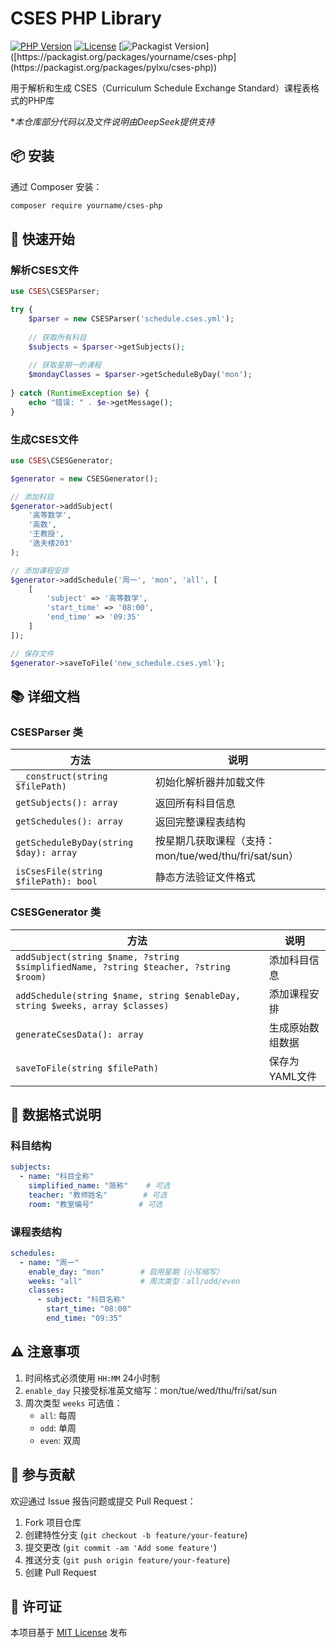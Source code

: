 # CSES PHP Library

[![PHP Version](https://img.shields.io/badge/PHP-7.4%2B-blue.svg)](https://php.net)
[![License](https://img.shields.io/badge/License-MIT-green.svg)](https://opensource.org/licenses/MIT)
[![Packagist Version]([https://img.shields.io/packagist/v/yourname/cses-php](https://packagist.org/packages/pylxu/cses-php))]([https://packagist.org/packages/yourname/cses-php](https://packagist.org/packages/pylxu/cses-php))

用于解析和生成 CSES（Curriculum Schedule Exchange Standard）课程表格式的PHP库

**本仓库部分代码以及文件说明由DeepSeek提供支持*

## 📦 安装

通过 Composer 安装：

```bash
composer require yourname/cses-php
```

## 🚀 快速开始

### 解析CSES文件
```php
use CSES\CSESParser;

try {
    $parser = new CSESParser('schedule.cses.yml');
    
    // 获取所有科目
    $subjects = $parser->getSubjects();
    
    // 获取星期一的课程
    $mondayClasses = $parser->getScheduleByDay('mon');
    
} catch (RuntimeException $e) {
    echo "错误: " . $e->getMessage();
}
```

### 生成CSES文件
```php
use CSES\CSESGenerator;

$generator = new CSESGenerator();

// 添加科目
$generator->addSubject(
    '高等数学',
    '高数',
    '王教授',
    '逸夫楼203'
);

// 添加课程安排
$generator->addSchedule('周一', 'mon', 'all', [
    [
        'subject' => '高等数学',
        'start_time' => '08:00',
        'end_time' => '09:35'
    ]
]);

// 保存文件
$generator->saveToFile('new_schedule.cses.yml');
```

## 📚 详细文档

### CSESParser 类
| 方法 | 说明 |
|------|------|
| `__construct(string $filePath)` | 初始化解析器并加载文件 |
| `getSubjects(): array` | 返回所有科目信息 |
| `getSchedules(): array` | 返回完整课程表结构 |
| `getScheduleByDay(string $day): array` | 按星期几获取课程（支持：mon/tue/wed/thu/fri/sat/sun） |
| `isCsesFile(string $filePath): bool` | 静态方法验证文件格式 |

### CSESGenerator 类
| 方法 | 说明 |
|------|------|
| `addSubject(string $name, ?string $simplifiedName, ?string $teacher, ?string $room)` | 添加科目信息 |
| `addSchedule(string $name, string $enableDay, string $weeks, array $classes)` | 添加课程安排 |
| `generateCsesData(): array` | 生成原始数组数据 |
| `saveToFile(string $filePath)` | 保存为YAML文件 |

## 📝 数据格式说明

### 科目结构
```yaml
subjects:
  - name: "科目全称"
    simplified_name: "简称"    # 可选
    teacher: "教师姓名"        # 可选
    room: "教室编号"          # 可选
```

### 课程表结构
```yaml
schedules:
  - name: "周一"
    enable_day: "mon"        # 启用星期（小写缩写）
    weeks: "all"             # 周次类型：all/odd/even
    classes:
      - subject: "科目名称"
        start_time: "08:00"
        end_time: "09:35"
```

## ⚠️ 注意事项
1. 时间格式必须使用 `HH:MM` 24小时制
2. `enable_day` 只接受标准英文缩写：mon/tue/wed/thu/fri/sat/sun
3. 周次类型 `weeks` 可选值：
   - `all`: 每周
   - `odd`: 单周
   - `even`: 双周

## 🤝 参与贡献
欢迎通过 Issue 报告问题或提交 Pull Request：
1. Fork 项目仓库
2. 创建特性分支 (`git checkout -b feature/your-feature`)
3. 提交更改 (`git commit -am 'Add some feature'`)
4. 推送分支 (`git push origin feature/your-feature`)
5. 创建 Pull Request

## 📄 许可证
本项目基于 [MIT License](LICENSE) 发布
